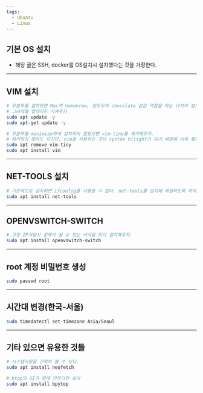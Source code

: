 ```yaml
---
tags:
  - Ubuntu
  - Linux
---
```

## 기본 OS 설치
* 해당 글은 SSH, docker를 OS설치시 설치했다는 것을 가정한다.

---
## VIM 설치
```bash
# 우분투를 설치하면 Mac의 homebrew, 윈도우의 chocolate 같은 역할을 하는 녀석이 설치된다.
# 그녀석을 업데이트 시켜주자
sudo apt update -y
sudo apt-get update -y

# 우분투를 minimize하게 설치하지 않았으면 vim-tiny를 제거해주자.
# 제거하지 않아도 되지만, vim을 사용하는 것이 syntax hilight가 되기 때문에 더욱 좋다.
sudo apt remove vim-tiny
sudo apt install vim
```

---
## NET-TOOLS 설치
```bash
# 기본적으로 설치하면 ifconfig를 사용할 수 없다. net-tools를 설치해 해결하도록 하자.
sudo apt install net-tools
```

---
## OPENVSWITCH-SWITCH
```bash
# 고정 IP사용시 문제가 될 수 있는 녀석을 미리 설치해주자.
sudo apt install openvswitch-switch
```

---
## root 계정 비밀번호 생성
```bash
sudo passwd root
```

---
## 시간대 변경(한국-서울)
```bash
sudo timedatectl set-timezone Asia/Seoul
```


---
## 기타 있으면 유용한 것들
```bash
# 시스템사항을 간략히 볼 수 있다.
sudo apt install neofetch

# htop의 UI가 맘에 안든다면 설치
sudo apt install bpytop
```